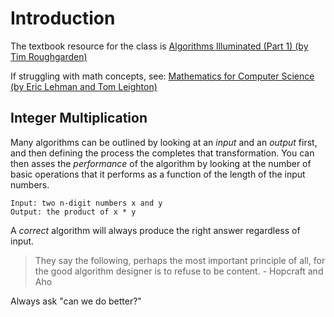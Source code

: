 # Introduction

The textbook resource for the class is [Algorithms Illuminated (Part 1) (by Tim Roughgarden)](https://www.amazon.com/dp/0999282905)

If struggling with math concepts, see: [Mathematics for Computer Science (by Eric Lehman and Tom Leighton)](https://www.cs.princeton.edu/courses/archive/fall06/cos341/handouts/mathcs.pdf)

## Integer Multiplication

Many algorithms can be outlined by looking at an *input* and an *output* first, and then defining the process the completes that transformation. You can then asses the *performance* of the algorithm by looking at the number of basic operations that it performs as a function of the length of the input numbers.

```pseudo
Input: two n-digit numbers x and y
Output: the product of x * y
```
A *correct* algorithm will always produce the right answer regardless of input.

>They say the following, perhaps the most important principle of all, for the good algorithm designer is to refuse to be content. - Hopcraft and Aho

Always ask "can we do better?"
